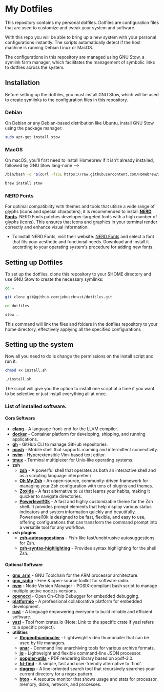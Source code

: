 # My Dotfiles

This repository contains my personal dotfiles. Dotfiles are configuration files that are used to customize and tweak your system and software.

With this repo you will be able to bring up a new system with your personal configurations instantly. 
The scripts automatically detect if the host machine is running Debian Linux or MacOS.

The configurations in this repository are managed using GNU Stow, a symlink farm manager, which facilitates the management of symbolic links to dotfiles across the system.


## Installation

Before setting up the dotfiles, you must install GNU Stow, which will be used to create symlinks to the configuration files in this repository.

### Debian

On Debian or any Debian-based distribution like Ubuntu, install GNU Stow using the package manager:

```bash
sudo apt-get install stow
```
### MacOS

On macOS, you'll first need to install Homebrew if it isn't already installed, followed by GNU Stow lang-none -->

```bash
/bin/bash -c "$(curl -fsSL https://raw.githubusercontent.com/Homebrew/install/HEAD/install.sh)"

brew install stow
```
### NERD Fonts
For optimal compatibility with themes and tools that utilize a wide range of glyphs (icons and special characters), it is recommended to install [**NERD Fonts**](https://www.nerdfonts.com/). NERD Fonts patches developer-targeted fonts with a high number of glyphs (icons). This ensures that icons and graphics in your terminal render correctly and enhance visual information.

- To install NERD Fonts, visit their website: [NERD Fonts](https://www.nerdfonts.com/font-downloads) and select a font that fits your aesthetic and functional needs. Download and install it according to your operating system's procedure for adding new fonts.


## Setting up Dotfiles

To set up the dotfiles, clone this repository to your $HOME directory and use GNU Stow to create the necessary symlinks:

```bash
cd ~

git clone git@github.com:jebuschrast/dotfiles.git

cd dotfiles

stow .
```

This command will link the files and folders in the dotfiles repository to your home directory, effectively applying all the specified configurations

## Setting up the system

Now all you need to do is change the permissions on the install script and run it.

```bash
chmod +x install.sh

./install.sh

```

The script will give you the option to install one script at a time if you want to be selective or just install everything all at once.

### List of installed software.

#### Core Software
- [**clang**](https://clang.llvm.org/) - A language front-end for the LLVM compiler.
- [**docker**](https://www.docker.com/) - Container platform for developing, shipping, and running applications.
- [**gh**](https://cli.github.com/) - GitHub CLI to manage GitHub repositories.
- [**mosh**](https://mosh.org/) - Mobile shell that supports roaming and intermittent connectivity.
- [**nvim**](https://neovim.io/) - Hyperextensible Vim-based text editor.
- [**tmux**](https://github.com/tmux/tmux) - Terminal multiplexer for Unix-like operating systems.
- **zsh**
  - [**zsh**](https://www.zsh.org/) - A powerful shell that operates as both an interactive shell and as a scripting language interpreter.i
  - [**Oh My Zsh**](https://ohmyz.sh/) - An open-source, community-driven framework for managing your Zsh configuration with tons of plugins and themes.
  - [**Zoxide**](https://github.com/ajeetdsouza/zoxide) - A fast alternative to `cd` that learns your habits, making it quicker to navigate directories.
  - [**Powerlevel10k**](https://github.com/romkatv/powerlevel10k) - A fast and highly customizable theme for the Zsh shell. It provides prompt elements that help display various status indicators and system information quickly and beautifully. Powerlevel10k is designed to be fast, flexible, and easy to use, offering configurations that can transform the command prompt into a versatile tool for any workflow.
- **zsh plugins**
  - [**zsh-autosuggestions**](https://github.com/zsh-users/zsh-autosuggestions) - Fish-like fast/unobtrusive autosuggestions for Zsh.
  - [**zsh-syntax-highlighting**](https://github.com/zsh-users/zsh-syntax-highlighting) - Provides syntax highlighting for the shell Zsh.

#### Optional Software
- [**gnu_arm**](https://developer.arm.com/tools-and-software/open-source-software/developer-tools/gnu-toolchain/gnu-rm) - GNU Toolchain for the ARM processor architecture.
- [**gnu_radio**](https://www.gnuradio.org/) - Free & open-source toolkit for software radio.
- [**nvm**](https://github.com/nvm-sh/nvm) - Node Version Manager - POSIX-compliant bash script to manage multiple active node.js versions.
- [**openocd**](http://openocd.org/) - Open On-Chip Debugger for embedded debugging.
- [**platformio**](https://platformio.org/) - A professional collaborative platform for embedded development.
- [**rust**](https://www.rust-lang.org/) - A language empowering everyone to build reliable and efficient software.
- [**yazi**](https://crates.io/crates/yazi) - Tool from crates.io (Note: Link to the specific crate if yazi refers to a specific project).
- **utilities**
  - [**ffmpegthumbnailer**](https://github.com/dirkvdb/ffmpegthumbnailer) - Lightweight video thumbnailer that can be used by file managers.
  - [**unar**](https://theunarchiver.com/command-line) - Command line unarchiving tools for various archive formats.
  - [**jq**](https://stedolan.github.io/jq/) - Lightweight and flexible command-line JSON processor.
  - [**poppler-utils**](https://poppler.freedesktop.org/) - PDF rendering library based on xpdf-3.0.
  - [**fd-find**](https://github.com/sharkdp/fd) - A simple, fast and user-friendly alternative to 'find'.
  - [**ripgrep**](https://github.com/BurntSushi/ripgrep) - A line-oriented search tool that recursively searches your current directory for a regex pattern.
  - [**btop**](https://github.com/aristocratos/btop) - A resource monitor that shows usage and stats for processor, memory, disks, network, and processes.


